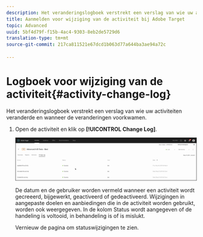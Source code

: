 ```yaml
---
description: Het veranderingslogboek verstrekt een verslag van wie uw activiteiten veranderde en wanneer de veranderingen voorkwamen.
title: Aanmelden voor wijziging van de activiteit bij Adobe Target
topic: Advanced
uuid: 5bf4d79f-f15b-4ac4-9303-8eb2de5729d6
translation-type: tm+mt
source-git-commit: 217ca811521e67dcd1b063d77a644ba3ae94a72c

---
```



# Logboek voor wijziging van de activiteit{#activity-change-log}

Het veranderingslogboek verstrekt een verslag van wie uw activiteiten veranderde en wanneer de veranderingen voorkwamen.

1. Open de activiteit en klik op **[!UICONTROL Change Log]**.

   ![Activiteitenwijzigingslogboek](/help/c-activities/assets/change_log.png)

   De datum en de gebruiker worden vermeld wanneer een activiteit wordt gecreeerd, bijgewerkt, geactiveerd of gedeactiveerd. Wijzigingen in aangepaste doelen en aanbiedingen die in de activiteit worden gebruikt, worden ook weergegeven. In de kolom Status wordt aangegeven of de handeling is voltooid, in behandeling is of is mislukt.

   Vernieuw de pagina om statuswijzigingen te zien.
